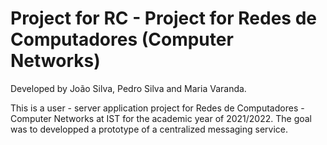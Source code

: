 # Project for RC - Project for Redes de Computadores (Computer Networks)

Developed by João Silva, Pedro Silva and Maria Varanda.

This is a user - server application project for Redes de Computadores - Computer Networks at IST for the academic year of 2021/2022. The goal was to developped a prototype of a centralized messaging service.
